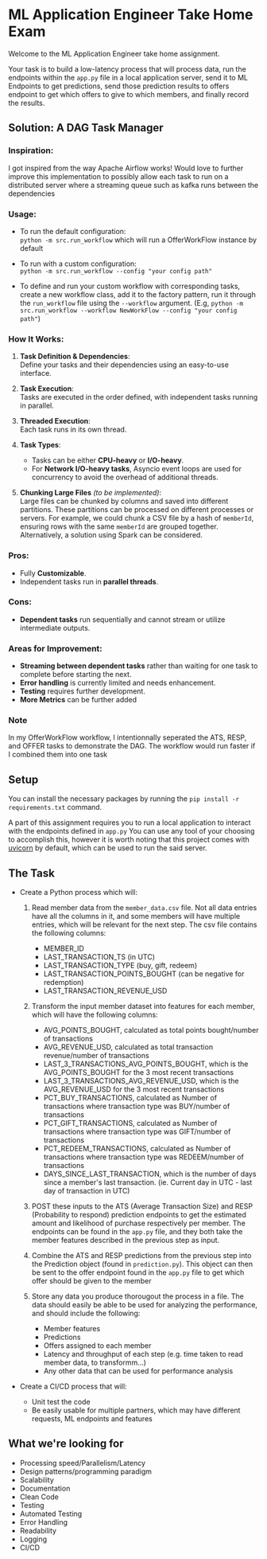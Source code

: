 # ML Application Engineer Take Home Exam
Welcome to the ML Application Engineer take home assignment.

Your task is to build a low-latency process that will process data, run the endpoints within the `app.py` file in a local application server, send it to ML Endpoints to get predictions, send those prediction results to offers endpoint to get which offers to give to which members, and finally record the results. 

## Solution: A DAG Task Manager

### Inspiration:
I got inspired from the way Apache Airflow works! Would love to further improve this implementation to possibly allow each task to run on a distributed server where a streaming queue such as kafka runs between the dependencies

### Usage:
- To run the default configuration:  
  `python -m src.run_workflow` which will run a OfferWorkFlow instance by default
  
- To run with a custom configuration:  
  `python -m src.run_workflow --config "your config path"`
  
- To define and run your custom workflow with corresponding tasks, create a new workflow class, add it to the factory pattern, run it through the `run_workflow` file using the `--workflow` argument.
(E.g, `python -m src.run_workflow --workflow NewWorkFlow --config "your config path"`)

### How It Works:
1. **Task Definition & Dependencies**:  
   Define your tasks and their dependencies using an easy-to-use interface.
   
2. **Task Execution**:  
   Tasks are executed in the order defined, with independent tasks running in parallel.

3. **Threaded Execution**:  
   Each task runs in its own thread.

4. **Task Types**:
   - Tasks can be either **CPU-heavy** or **I/O-heavy**.
   - For **Network I/O-heavy tasks**, Asyncio event loops are used for concurrency to avoid the overhead of additional threads.

5. **Chunking Large Files** *(to be implemented)*:  
   Large files can be chunked by columns and saved into different partitions. These partitions can be processed on different processes or servers. For example, we could chunk a CSV file by a hash of `memberId`, ensuring rows with the same `memberId` are grouped together. Alternatively, a solution using Spark can be considered.

### Pros:
- Fully **Customizable**.
- Independent tasks run in **parallel threads**.

### Cons:
- **Dependent tasks** run sequentially and cannot stream or utilize intermediate outputs.

### Areas for Improvement:
- **Streaming between dependent tasks** rather than waiting for one task to complete before starting the next.
- **Error handling** is currently limited and needs enhancement.
- **Testing** requires further development.
- **More Metrics** can be further added

### Note
In my OfferWorkFlow workflow, I intentionnally seperated the ATS, RESP, and OFFER tasks to demonstrate the DAG. The workflow would run faster if I combined them into one task


## Setup
You can install the necessary packages by running the `pip install -r requirements.txt` command.

A part of this assignment requires you to run a local application to interact with the endpoints defined in `app.py` You can use any tool of your choosing to accomplish this, however it is worth noting that this project comes with [uvicorn](https://www.uvicorn.org/) by default, which can be used to run the said server.

## The Task
- Create a Python process which will:

    1. Read member data from the `member_data.csv` file. Not all data entries have all the columns in it, and some members will have multiple entries, which will be relevant for the next step. The csv file contains the following columns:
        - MEMBER_ID
        - LAST_TRANSACTION_TS (in UTC)
        - LAST_TRANSACTION_TYPE (buy, gift, redeem)
        - LAST_TRANSACTION_POINTS_BOUGHT (can be negative for redemption)
        - LAST_TRANSACTION_REVENUE_USD

    2. Transform the input member dataset into features for each member, which will have the following columns:

        - AVG_POINTS_BOUGHT, calculated as $\text{total points bought} / \text{number of transactions}$
        - AVG_REVENUE_USD, calculated as $\text{total transaction revenue} / \text{number of transactions}$
        - LAST_3_TRANSACTIONS_AVG_POINTS_BOUGHT, which is the AVG_POINTS_BOUGHT for the 3 most recent transactions
        - LAST_3_TRANSACTIONS_AVG_REVENUE_USD, which is the AVG_REVENUE_USD for the 3 most recent transactions
        - PCT_BUY_TRANSACTIONS, calculated as $\text{Number of transactions where transaction type was BUY} / \text{number of transactions}$
        - PCT_GIFT_TRANSACTIONS, calculated as $\text{Number of transactions where transaction type was GIFT} / \text{number of transactions}$
        - PCT_REDEEM_TRANSACTIONS, calculated as $\text{Number of transactions where transaction type was REDEEM} / \text{number of transactions}$
        - DAYS_SINCE_LAST_TRANSACTION, which is the number of days since a member's last transaction. (ie. Current day in UTC - last day of transaction in UTC)

    3. POST these inputs to the ATS (Average Transaction Size) and RESP (Probability to respond) prediction endpoints to get the estimated amount and likelihood of purchase respectively per member. The endpoints can be found in the `app.py` file, and they both take the member features described in the previous step as input.
    4. Combine the ATS and RESP predictions from the previous step into the Prediction object (found in `prediction.py`). This object can then be sent to the offer endpoint found in the `app.py` file to get which offer should be given to the member
    5. Store any data you produce thorougout the process in a file. The data should easily be able to be used for analyzing the performance, and should include the following:
        - Member features
        - Predictions
        - Offers assigned to each member
        - Latency and throughput of each step (e.g. time taken to read member data, to transformm...)
        - Any other data that can be used for performance analysis

- Create a CI/CD process that will:
  - Unit test the code
  - Be easily usable for multiple partners, which may have different requests, ML endpoints and features
## What we're looking for
- Processing speed/Parallelism/Latency
- Design patterns/programming paradigm
- Scalability
- Documentation
- Clean Code
- Testing
- Automated Testing
- Error Handling
- Readability
- Logging
- CI/CD
